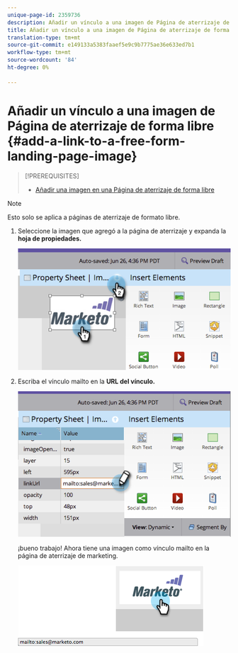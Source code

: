 ```yaml
---
unique-page-id: 2359736
description: Añadir un vínculo a una imagen de Página de aterrizaje de forma libre - Documentos de marketing - Documentación del producto
title: Añadir un vínculo a una imagen de Página de aterrizaje de forma libre
translation-type: tm+mt
source-git-commit: e149133a5383faaef5e9c9b7775ae36e633ed7b1
workflow-type: tm+mt
source-wordcount: '84'
ht-degree: 0%

---
```



# Añadir un vínculo a una imagen de Página de aterrizaje de forma libre {#add-a-link-to-a-free-form-landing-page-image}

>[!PREREQUISITES]
>
>* [Añadir una imagen en una Página de aterrizaje de forma libre](add-an-image-to-a-free-form-landing-page.md)

>



>[!NOTE]
>
>Esto solo se aplica a páginas de aterrizaje de formato libre.

1. Seleccione la imagen que agregó a la página de aterrizaje y expanda la **hoja de propiedades.**

   ![](assets/image2014-9-18-15-3a29-3a0.png)

1. Escriba el vínculo mailto en la **URL del vínculo.**

   ![](assets/image2014-9-18-15-3a29-3a21.png)

   ¡bueno trabajo! Ahora tiene una imagen como vínculo mailto en la página de aterrizaje de marketing.

   ![](assets/image2014-9-18-15-3a29-3a38.png)

